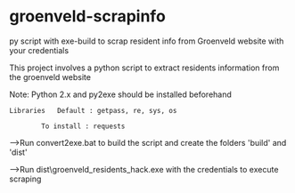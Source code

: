 # groenveld-scrapinfo
py script with exe-build to scrap resident info from Groenveld website with your credentials


This project involves a python script to extract residents information from the groenveld website

Note:	Python 2.x and py2exe should be installed beforehand

	Libraries	Default : getpass, re, sys, os
	
			To install : requests


-->Run convert2exe.bat to build the script and create the folders 'build' and 'dist'


-->Run dist\groenveld_residents_hack.exe with the credentials to execute scraping
